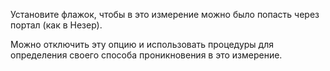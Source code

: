 Установите флажок, чтобы в это измерение можно было попасть через портал (как в Незер).

Можно отключить эту опцию и использовать процедуры для определения своего способа проникновения в это измерение.